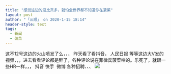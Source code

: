 ```yaml
---
title: "感觉这边的逗比真多，就怕全世界都不知道你在菠菜"
layout: post
author: "「三顺」 on 2020-1-15 18:14"
header-style: text
tags:
  - 新闻
  - 菠菜
---
```


<head></head>
<body>
  这不12号这边的火山喷发了么，，， 昨天看了看抖音， 人民日报 等等这边大V发的视频，，，进去看看评论都是醉了，各种评论说在菲律宾菠菜啥的。乐死了，就跟一些HR一样，，， 抖音 快手&nbsp;&nbsp;微博 各种招聘、、、
 <img src="https://bbs.boniu123.cc/static/image/smiley/2jingz/16.gif" smilieid="313">
 <br>
</body>


